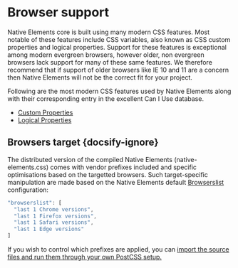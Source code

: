 # Browser support

Native Elements core is built using many modern CSS features. Most notable of these features include CSS variables, also known as CSS custom properties and logical properties. Support for these features is exceptional among modern evergreen browsers, however older, non evergreen browsers lack support for many of these same features. We therefore recommend that if support of older browsers like IE 10 and 11 are a concern then Native Elements will not be the correct fit for your project.

Following are the most modern CSS features used by Native Elements along with their corresponding entry in the excellent Can I Use database.

- [Custom Properties](https://caniuse.com/#feat=css-variables)
- [Logical Properties](https://caniuse.com/#feat=css-logical-props)

## Browsers target {docsify-ignore}

The distributed version of the compiled Native Elements (native-elements.css) comes with vendor prefixes included and specific optimisations based on the targetted browsers. Such target-specific manipulation are made based on the Native Elements default <a href="https://github.com/browserslist/browserslist" target="_blank" rel="noopener noreferrer">Browserslist</a> configuration:

```js
"browserslist": [
  "last 1 Chrome versions",
  "last 1 Firefox versions",
  "last 1 Safari versions",
  "last 1 Edge versions"
]
```

If you wish to control which prefixes are applied, you can [import the source files and run them through your own PostCSS setup.](/docs/getting-started/installation#compiling-source)

